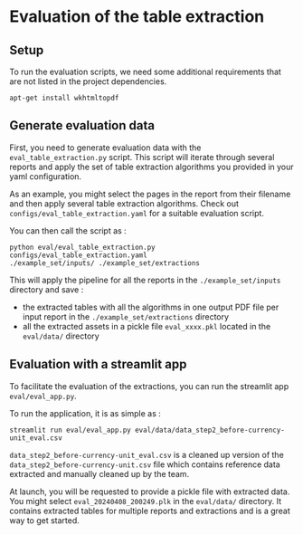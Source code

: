 # Evaluation of the table extraction

## Setup

To run the evaluation scripts, we need some additional requirements that are not listed in the project dependencies.

```
apt-get install wkhtmltopdf
```

## Generate evaluation data

First, you need to generate evaluation data with the `eval_table_extraction.py` script. This script will iterate through several reports and apply the set of table extraction algorithms you provided in your yaml configuration. 

As an example, you might select the pages in the report from their filename and then apply several table extraction algorithms. Check out `configs/eval_table_extraction.yaml` for a suitable evaluation script.

You can then call the script as :

```
python eval/eval_table_extraction.py configs/eval_table_extraction.yaml
./example_set/inputs/ ./example_set/extractions
```

This will apply the pipeline for all the reports in the `./example_set/inputs` directory and save :

- the extracted tables with all the algorithms in one output PDF file per input report in the
  `./example_set/extractions` directory
- all the extracted assets in a pickle file `eval_xxxx.pkl` located in the `eval/data/` directory

## Evaluation with a streamlit app

To facilitate the evaluation of the extractions, you can run the streamlit app `eval/eval_app.py`. 

To run the application, it is as simple as :

```
streamlit run eval/eval_app.py eval/data/data_step2_before-currency-unit_eval.csv
```

`data_step2_before-currency-unit_eval.csv` is a cleaned up version of the `data_step2_before-currency-unit.csv` file which contains reference data extracted and manually cleaned up by the team.

At launch, you will be requested to provide a pickle file with extracted data. You might select `eval_20240408_200249.plk` in the `eval/data/` directory. It contains extracted tables for multiple reports and extractions and is a great way to get started.
